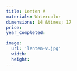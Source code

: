 ```yaml
---
title: Lenten V
materials: Watercolor
dimensions: 14 &times; 17
price:
year_completed:

image:
  url: 'lenten-v.jpg'
  width:
  height:
---
```

